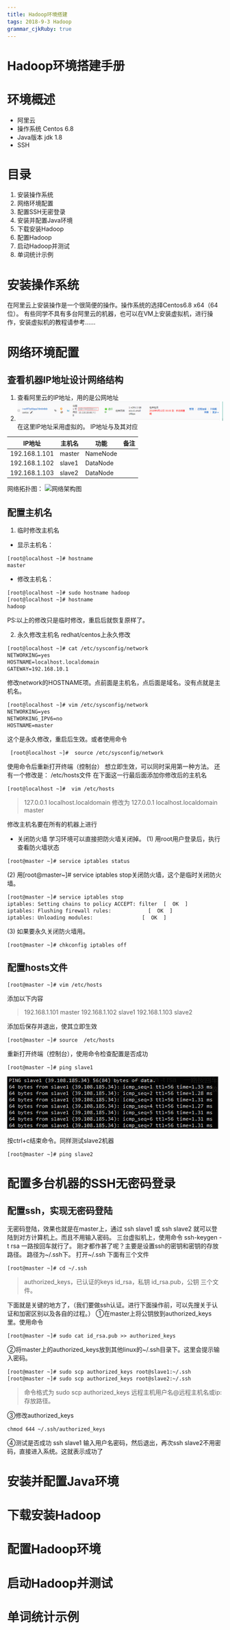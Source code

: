 ```yaml
---
title: Hadoop环境搭建   
tags: 2018-9-3 Hadoop
grammar_cjkRuby: true
---
```

# Hadoop环境搭建手册
# 环境概述
- 阿里云
- 操作系统 Centos  6.8
- Java版本  jdk  1.8
- SSH

# 目录
1. 安装操作系统
2. 网络环境配置
3. 配置SSH无密登录
4.  安装并配置Java环境
5.  下载安装Hadoop
6. 配置Hadoop
7. 启动Hadoop并测试
8. 单词统计示例

# 安装操作系统
在阿里云上安装操作是一个很简便的操作。操作系统的选择Centos6.8 x64（64位）。
有些同学不具有多台阿里云的机器，也可以在VM上安装虚拟机，进行操作，安装虚拟机的教程请参考......

# 网络环境配置
## 查看机器IP地址设计网络结构
1. 查看阿里云的IP地址，用的是公网地址
2. ![阿里云界面][1]
在这里IP地址采用虚拟的。
IP地址与及其对应

|   IP地址  |   主机名  |   功能  |   备注  |
| --- | --- | --- | --- |
|   192.168.1.101  |  master   |  NameNode   |     |
|   192.168.1.102  |  slave1   |   DataNode     |     |
|   192.168.1.103  |  slave2   |   DataNode     |     |
网络拓扑图：
![网络架构图][2]
## 配置主机名
1. 临时修改主机名

- 显示主机名：
``` shell
[root@localhost ~]# hostname
master
```
- 修改主机名：
``` shell
[root@localhost ~]# sudo hostname hadoop
[root@localhost ~]# hostname
hadoop
 ```
PS:以上的修改只是临时修改，重启后就恢复原样了。

2. 永久修改主机名
redhat/centos上永久修改
``` shell
[root@localhost ~]# cat /etc/sysconfig/network
NETWORKING=yes
HOSTNAME=localhost.localdomain
GATEWAY=192.168.10.1
```
修改network的HOSTNAME项。点前面是主机名，点后面是域名。没有点就是主机名。
``` shell
[root@localhost ~]# vim /etc/sysconfig/network
NETWORKING=yes
NETWORKING_IPV6=no
HOSTNAME=master
```
这个是永久修改，重启后生效。或者使用命令
``` shell
 [root@localhost ~]#  source /etc/sysconfig/network
```
使用命令后重新打开终端（控制台）
想立即生效，可以同时采用第一种方法。
还有一个修改是：
/etc/hosts文件
在下面这一行最后面添加你修改后的主机名
``` shell
[root@localhost ~]#  vim /etc/hosts
```
> 127.0.0.1   localhost.localdomain
> 修改为 127.0.0.1   localhost.localdomain  master

修改主机名要在所有的机器上进行

- 关闭防火墙
学习环境可以直接把防火墙关闭掉。
(1) 用root用户登录后，执行查看防火墙状态
```shell
[root@master ~]# service iptables status
```
(2) 用[root@master~]# service iptables stop关闭防火墙，这个是临时关闭防火墙。
``` shell
[root@master ~]# service iptables stop
iptables: Setting chains to policy ACCEPT: filter  [  OK  ]
iptables: Flushing firewall rules:            [  OK  ]
iptables: Unloading modules:                [  OK  ]
```
(3) 如果要永久关闭防火墙用。
``` shell
[root@master ~]# chkconfig iptables off
```
## 配置hosts文件
``` shell
[root@master ~]# vim /etc/hosts
```
添加以下内容
> 192.168.1.101   master
> 192.168.1.102   slave1
> 192.168.1.103   slave2

添加后保存并退出，使其立即生效
``` shell
[root@master ~]# source  /etc/hosts
```
重新打开终端（控制台），使用命令检查配置是否成功
``` shell
[root@master ~]# ping slave1
```
![成功显示结果][3]

按ctrl+c结束命令。同样测试slave2机器
``` shell
[root@master ~]# ping slave2
```
# 配置多台机器的SSH无密码登录
## 配置ssh，实现无密码登陆
无密码登陆，效果也就是在master上，通过 ssh slave1 或 ssh slave2  就可以登陆到对方计算机上。而且不用输入密码。
三台虚拟机上，使用命令  ssh-keygen -t rsa    一路按回车就行了。
刚才都作甚了呢？主要是设置ssh的密钥和密钥的存放路径。 路径为~/.ssh下。
打开~/.ssh 下面有三个文件
``` shell
[root@master ~]# cd ~/.ssh
```
>authorized_keys，已认证的keys
id_rsa，私钥
id_rsa.pub，公钥   三个文件。

下面就是关键的地方了，（我们要做ssh认证。进行下面操作前，可以先搜关于认证和加密区别以及各自的过程。）
①在master上将公钥放到authorized_keys里。使用命令
``` shell
[root@master ~]# sudo cat id_rsa.pub >> authorized_keys
```

 ②将master上的authorized_keys放到其他linux的~/.ssh目录下。这里会提示输入密码。
 ``` shell
[root@master ~]# sudo scp authorized_keys root@slave1:~/.ssh
[root@master ~]# sudo scp authorized_keys root@slave2:~/.ssh
```
> 命令格式为 sudo scp authorized_keys 远程主机用户名@远程主机名或ip:存放路径。

③修改authorized_keys
```shell
chmod 644 ~/.ssh/authorized_keys
```
④测试是否成功
       ssh slave1 输入用户名密码，然后退出，再次ssh slave2不用密码，直接进入系统。这就表示成功了

# 安装并配置Java环境




# 下载安装Hadoop





# 配置Hadoop环境





# 启动Hadoop并测试




# 单词统计示例


  [1]: ./images/1535935139696.jpg
  [2]: ./images/1535937042269.jpg
  [3]: ./images/1535939091331.jpg
